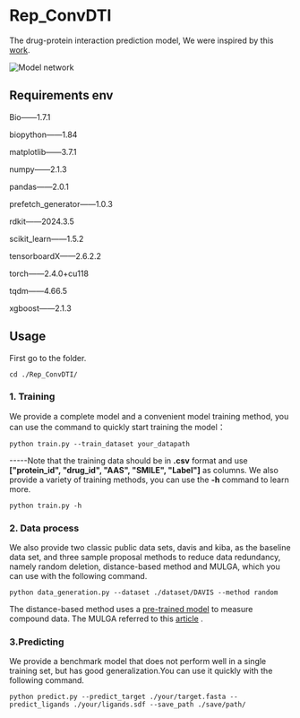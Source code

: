 # Rep_ConvDTI

The drug-protein interaction prediction model, We were inspired by this [work](http://arxiv.org/abs/2311.15599).

![Model network](https://github.com/DMP321/Rep_ConvDTI/blob/main/Figure1.jpg?raw=true)

## Requirements env
Bio——1.7.1

biopython——1.84

matplotlib——3.7.1

numpy——2.1.3

pandas——2.0.1

prefetch_generator——1.0.3

rdkit——2024.3.5

scikit_learn——1.5.2

tensorboardX——2.6.2.2

torch——2.4.0+cu118

tqdm——4.66.5

xgboost——2.1.3

## Usage
First go to the folder.

 ```cd ./Rep_ConvDTI/```
 
###	1. Training
 We provide a complete model and a convenient model training method, you can use the command to quickly start training the model：
 
 ```python train.py --train_dataset your_datapath```
 
 -----Note that the training data should be in **.csv** format and use **["protein_id", "drug_id", "AAS", "SMILE", "Label"]** as columns.
 We also provide a variety of training methods, you can use the **-h** command to learn more.
 
  ```python train.py -h``` 
  
 ### 2. Data process
We also provide two classic public data sets, davis and kiba, as the baseline data set, and three sample proposal methods to reduce data redundancy, namely random deletion, distance-based method and MULGA, which you can use with the following command.

 ```python data_generation.py --dataset ./dataset/DAVIS --method random```
  
 The distance-based method uses a [pre-trained model](https://github.com/IBM/molformer) to measure compound data.
The MULGA referred to this [article](https://academic.oup.com/bioinformatics/advance-article/doi/10.1093/bioinformatics/btad524/7248910) .
### 3.Predicting
We provide a benchmark model that does not perform well in a single training set, but has good generalization.You can use it quickly with the following command.

 ```python predict.py --predict_target ./your/target.fasta --predict_ligands ./your/ligands.sdf --save_path ./save/path/```
